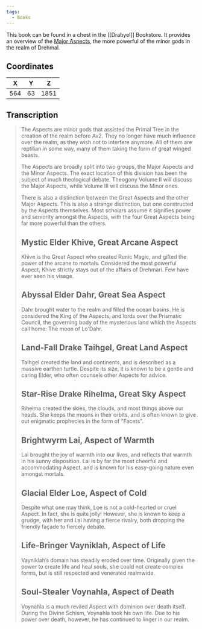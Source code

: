 ```yaml
---
tags:
  - Books
---
```


This book can be found in a chest in the [[Drabyel]] Bookstore. It provides an overview of the [Major Aspects](/Lore/Higher_Beings/Aspects/Major_Aspects/), the more powerful of the minor gods in the realm of Drehmal.

## Coordinates
| **X** | **Y** | **Z** |
| :---: | :---: | :---: |
|  564  |  63   | 1851  |

## Transcription
> The Aspects are minor gods that assisted the Primal Tree in the creation of the realm before Av2. They no longer have much influence over the realm, as they wish not to interfere anymore. All of them are reptilian in some way, many of them taking the form of great winged beasts.
>
> The Aspects are broadly split into two groups, the Major Aspects and the Minor Aspects. The exact location of this division has been the subject of much theological debate. Theogony Volume II will discuss the Major Aspects, while Volume III will discuss the Minor ones.
>
> There is also a distinction between the Great Aspects and the other Major Aspects. This is also a strange distinction, but one constructed by the Aspects themselves. Most scholars assume it signifies power and seniority amongst the Aspects, with the four Great Aspects being far more powerful than the others.
>
> Mystic Elder Khive, Great Arcane Aspect
> -------------------
> Khive is the Great Aspect who created Runic Magic, and gifted the power of the arcane to mortals. Considered the most powerful Aspect, Khive strictly stays out of the affairs of Drehmari. Few have ever seen his visage.
>
> Abyssal Elder Dahr, Great Sea Aspect
> -------------------
> Dahr brought water to the realm and filled the ocean basins. He is considered the King of the Aspects, and lords over the Prismatic Council, the governing body of the mysterious land which the Aspects call home: The moon of Lo'Dahr.
>
> Land-Fall Drake Taihgel, Great Land Aspect
> -------------------
> Taihgel created the land and continents, and is described as a massive earthen turtle. Despite its size, it is known to be a gentle and caring Elder, who often counsels other Aspects for advice.
>
> Star-Rise Drake Rihelma, Great Sky Aspect
> -------------------
> Rihelma created the skies, the clouds, and most things above our heads. She keeps the moons in their orbits, and is often known to give out enigmatic prophecies in the form of "Facets".
>
> Brightwyrm Lai, Aspect of Warmth
> -------------------
> Lai brought the joy of warmth into our lives, and reflects that warmth in his sunny disposition. Lai is by far the most cheerful and accommodating Aspect, and is known for his easy-going nature even amongst mortals.
>
> Glacial Elder Loe, Aspect of Cold
> -------------------
> Despite what one may think, Loe is not a cold-hearted or cruel Aspect. In fact, she is quite jolly! However, she is known to keep a grudge, with her and Lai having a fierce rivalry, both dropping the friendly façade to fiercely debate.
>
> Life-Bringer Vayniklah, Aspect of Life
> -------------------
> Vayniklah’s domain has steadily eroded over time. Originally given the power to create life and heal souls, she could not create complex forms, but is still respected and venerated realmwide.
>
> Soul-Stealer Voynahla, Aspect of Death
> -------------------
> Voynahla is a much reviled Aspect with dominion over death itself. During the Divine Schism, Voynahla took his own life. Due to his power over death, however, he has continued to linger in our realm.

